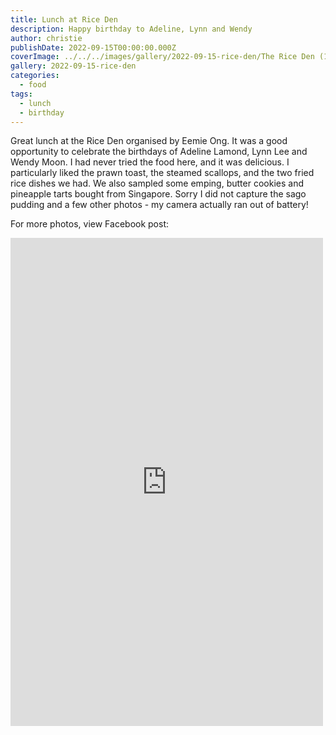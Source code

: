 ```yaml
---
title: Lunch at Rice Den
description: Happy birthday to Adeline, Lynn and Wendy
author: christie
publishDate: 2022-09-15T00:00:00.000Z
coverImage: ../../../images/gallery/2022-09-15-rice-den/The Rice Den (1).jpeg
gallery: 2022-09-15-rice-den
categories:
  - food
tags:
  - lunch
  - birthday
---
```


Great lunch at the Rice Den organised by Eemie Ong. It was a good opportunity to celebrate the birthdays of Adeline Lamond, Lynn Lee and Wendy Moon. I had never tried the food here, and
it was delicious. I particularly liked the prawn toast, the steamed
scallops, and the two fried rice dishes we had. We also sampled some emping, butter cookies and pineapple tarts bought from Singapore. Sorry I did not capture the sago pudding and a few other photos - my camera actually ran out of battery!

For more photos, view Facebook post:

<iframe src="https://www.facebook.com/plugins/post.php?href=https%3A%2F%2Fwww.facebook.com%2Fchris1.tham%2Fposts%2Fpfbid0fLXtFWAaAEtmx56w3KrvichwgQV7Bqs2LZehU58a9McvHqaLJ6zssVR2uKMm7dDjl&show_text=true&width=500" width="500" height="781" style="border:none;overflow:hidden" scrolling="no" frameborder="0" allowfullscreen="true" allow="autoplay; clipboard-write; encrypted-media; picture-in-picture; web-share"></iframe>
